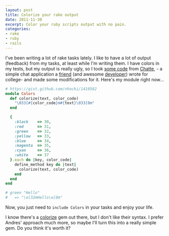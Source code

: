 ```yaml
---
layout: post
title: Colorize your rake output
date: 2011-11-30
excerpt: Color your ruby scripts output with no pain.
categories:
- rake
- ruby
- rails
---
```

I've been writing a lot of rake tasks lately. I like to have a lot of output (feedback) from my tasks, at least while I'm writing them. I have colors in my tests, but my output is really ugly, so I took [some code](https://github.com/andmej/chatte/blob/0b5509f800ed514ee302a8019c0f8cd410bf40da/client.rb#L15-24) from [Chatte](https://github.com/andmej/chatte), - a simple chat application a [friend](http://andr.esmejia.com/) (and awesome [developer](https://github.com/andmej/)) wrote for college- and made some modifications for it. Here's my module right now...

```ruby
# https://gist.github.com/nhocki/1410582
module Colors
  def colorize(text, color_code)
    "\033[#{color_code}m#{text}\033[0m"
  end

  {
    :black    => 30,
    :red      => 31,
    :green    => 32,
    :yellow   => 33,
    :blue     => 34,
    :magenta  => 35,
    :cyan     => 36,
    :white    => 37
  }.each do |key, color_code|
    define_method key do |text|
      colorize(text, color_code)
    end
  end
end

# green "Hello"
#   => "\e[32mHello\e[0m"
```

Now, you just need to `include Colors` in your tasks and enjoy your life.

I know there's a [colorize](https://github.com/fazibear/colorize) gem out there, but I don't like their syntax. I prefer Andres' approach much more, so maybe I'll turn this into a really simple gem. Do you think it's worth it?
